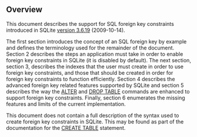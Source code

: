 ## Overview


This document describes the support for SQL foreign key constraints
 introduced in SQLite [version 3\.6\.19](releaselog/3_6_19.html) (2009\-10\-14\). 



The first section introduces the 
 concept of an SQL foreign key by example and defines the terminology 
 used for the remainder of the document. Section 2 describes the steps 
 an application must take in order to enable foreign key constraints in 
 SQLite (it is disabled by default). The next section, section 3, 
 describes the indexes that the user must create in order to use 
 foreign key constraints, and those that should be created in order for
 foreign key constraints to function efficiently. Section 4 describes
 the advanced foreign key related features supported by SQLite and
 section 5 describes the way the [ALTER](lang_altertable.html) and [DROP TABLE](lang_droptable.html) commands are
 enhanced to support foreign key constraints. Finally, section 6 
 enumerates the missing features and limits of the current implementation.



This document does not contain a full description of the syntax used
 to create foreign key constraints in SQLite. This may be found as 
 part of the documentation for the [CREATE TABLE](lang_createtable.html) statement.



